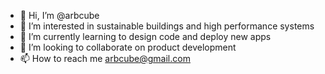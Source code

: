 - 👋 Hi, I’m @arbcube
- 👀 I’m interested in sustainable buildings and high performance systems
- 🌱 I’m currently learning to design code and deploy new apps
- 💞️ I’m looking to collaborate on product development
- 📫 How to reach me arbcube@gmail.com

<!---
arbcube/arbcube is a ✨ special ✨ repository because its `README.md` (this file) appears on your GitHub profile.
You can click the Preview link to take a look at your changes.
--->
